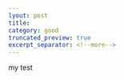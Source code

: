```yaml
---
lyout: post
title: 
category: good
truncated_preview: true
excerpt_separator: <!--more-->
---
```


my test